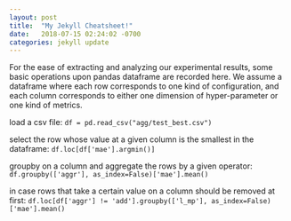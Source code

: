 ```yaml
---
layout: post
title:  "My Jekyll Cheatsheet!"
date:   2018-07-15 02:24:02 -0700
categories: jekyll update
---
```

For the ease of extracting and analyzing our experimental results, some basic operations upon pandas dataframe are recorded here. We assume a dataframe where each row corresponds to one kind of configuration, and each column corresponds to either one dimension of hyper-parameter or one kind of metrics.

load a csv file:
`df = pd.read_csv("agg/test_best.csv")`

select the row whose value at a given column is the smallest in the dataframe:
`df.loc[df['mae'].argmin()]`

groupby on a column and aggregate the rows by a given operator:
`df.groupby(['aggr'], as_index=False)['mae'].mean()`

in case rows that take a certain value on a column should be removed at first:
`df.loc[df['aggr'] != 'add'].groupby(['l_mp'], as_index=False)['mae'].mean()`

